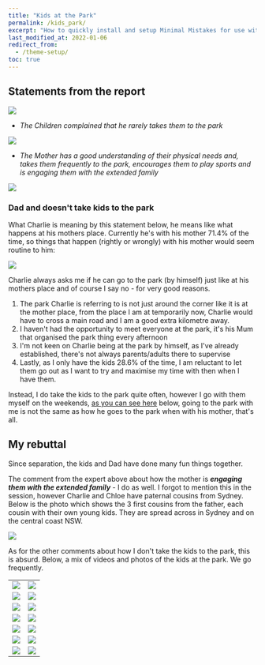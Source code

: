 ```yaml
---
title: "Kids at the Park"
permalink: /kids_park/
excerpt: "How to quickly install and setup Minimal Mistakes for use with GitHub Pages."
last_modified_at: 2022-01-06
redirect_from:
  - /theme-setup/
toc: true
---
```


[//]: # (margin:top right bottom left)
## Statements from the report
![](../blobs/kidstothepark/report_kidspark1.png)

- *The Children complained that he rarely takes them to the park*

![](../blobs/kidstothepark/report_kidspark2.png)

- *The Mother has a good understanding of their physical needs and, takes them frequently to the park, encourages them to play sports and is engaging them with the extended family*

![](../blobs/kidstothepark/report_kidspark3.png)

### Dad and doesn't take kids to the park

What Charlie is meaning by this statement below, he means like what happens at his mothers place. Currently he's with his mother 71.4% of the time, so things that happen (rightly or wrongly) with his mother would seem routine to him:

![](../blobs/apexparenting/repoart_charlie_park_dad1.png)

Charlie always asks me if he can go to the park (by himself) just like at his mothers place and of course I say no - for very good reasons. 

1. The park Charlie is referring to is not just around the corner like it is at the mother place, from the place I am at temporarily now, Charlie would have to cross a main road and I am a good extra kilometre away.
2. I haven't had the opportunity to meet everyone at the park, it's his Mum that organised the park thing every afternoon
3. I'm not keen on Charlie being at the park by himself, as I've already established, there's not always parents/adults there to supervise
4. Lastly, as I only have the kids 28.6% of the time, I am reluctant to let them go out as I want to try and maximise my time with then when I have them.

Instead, I do take the kids to the park quite often, however I go with them myself on the weekends, [as you can see here](/marcseparation/kids_park/#my-rebuttal) below, going to the park with me is not the same as how he goes to the park when with his mother, that's all. 

## My rebuttal

Since separation, the kids and Dad have done many fun things together.

The comment from the expert above about how the mother is ***engaging them with the extended family*** - I do as well. I forgot to mention this in the session, however Charlie and Chloe have paternal cousins from Sydney. Below is the photo which shows the 3 first cousins from the father, each cousin with their own young kids. They are spread across in Sydney and on the central coast NSW.

![](../blobs/park/Picture49.png)

As for the other comments about how I don't take the kids to the park, this is absurd. Below, a mix of videos and photos of the kids at the park. We go frequently.

|  |  |
| ----------- | ----------- |
| ![](../blobs/park/Picture50.png) | ![](../blobs/park/Picture51.png) |
| ![](../blobs/park/Picture52.png) | ![](../blobs/park/Picture53.png) |
| ![](../blobs/park/Picture54.png) | ![](../blobs/park/Picture55.png) |
| ![](../blobs/park/Picture56.png) | ![](../blobs/park/Picture57.png) |
| ![](../blobs/park/Picture58.png) | ![](../blobs/park/Picture59.png) |
| ![](../blobs/park/Picture60.png) | ![](../blobs/park/Picture61.png) |
| ![](../blobs/park/Picture62.png) | ![](../blobs/park/Picture63.png) |